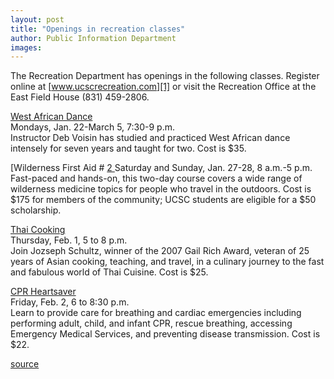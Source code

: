 ```yaml
---
layout: post
title: "Openings in recreation classes"
author: Public Information Department
images:
---
```


The Recreation Department has openings in the following classes. Register online at [www.ucscrecreation.com][1] or visit the Recreation Office at the East Field House (831) 459-2806.

[West African Dance  
][2]Mondays, Jan. 22-March 5, 7:30-9 p.m.   
Instructor Deb Voisin has studied and practiced West African dance intensely for seven years and taught for two. Cost is $35.

[Wilderness First Aid # [2  ][3]Saturday and Sunday, Jan. 27-28, 8 a.m.-5 p.m.  
Fast-paced and hands-on, this two-day course covers a wide range of wilderness medicine topics for people who travel in the outdoors. Cost is $175 for members of the community; UCSC students are eligible for a $50 scholarship.

[Thai Cooking  
][4]Thursday, Feb. 1, 5 to 8 p.m.  
Join Jozseph Schultz, winner of the 2007 Gail Rich Award, veteran of 25 years of Asian cooking, teaching, and travel, in a culinary journey to the fast and fabulous world of Thai Cuisine. Cost is $25.

[CPR Heartsaver][5]  
Friday, Feb. 2, 6 to 8:30 p.m.   
Learn to provide care for breathing and cardiac emergencies including performing adult, child, and infant CPR, rescue breathing, accessing Emergency Medical Services, and preventing disease transmission. Cost is $22.  

[1]: http://www.ucscrecreation.com
[2]: http://www.ucscrecreation.com/catalog/?offering=424
[3]: http://www.ucscrecreation.com/catalog/?category=3
[4]: http://www.ucscrecreation.com/catalog/?offering=688
[5]: http://www.ucscrecreation.com/catalog/?offering=385

[source](http://www1.ucsc.edu/currents/06-07/01-22/brief-recreation.asp "Permalink to brief-recreation")
